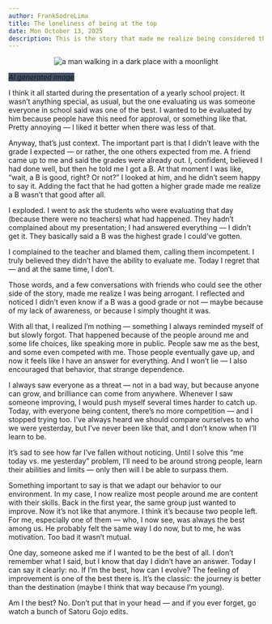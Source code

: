 ```yaml
---
author: FrankSodreLima
title: The loneliness of being at the top
date: Mon October 13, 2025
description: This is the story that made me realize being considered the best isn't always a good thing. 
---
```


<p align="center">
  <img src="https://api.deepai.org/job-view-file/5644a6a1-7ac5-4144-8179-1f986168f0c6/outputs/output.jpg" alt="a man walking in a dark place with a moonlight" />
</p>

<span style="background-color: #425066;"><i>AI generated image</i></span>
<br>


I think it all started during the presentation of a yearly school project. It
wasn’t anything special, as usual, but the one evaluating us was someone
everyone in school said was one of the best. I wanted to be evaluated by him
because people have this need for approval, or something like that. Pretty
annoying — I liked it better when there was less of that.

Anyway, that’s just context. The important part is that I didn’t leave with the
grade I expected — or rather, the one others expected from me. A friend came up
to me and said the grades were already out. I, confident, believed I had done
well, but then he told me I got a B. At that moment I was like, “wait, a B is
good, right? Or not?” I looked at him, and he didn’t seem happy to say it.
Adding the fact that he had gotten a higher grade made me realize a B wasn’t
that good after all.

I exploded. I went to ask the students who were evaluating that day (because
there were no teachers) what had happened. They hadn’t complained about my
presentation; I had answered everything — I didn’t get it. They basically said
a B was the highest grade I could’ve gotten.

I complained to the teacher and blamed them, calling them incompetent. I truly
believed they didn’t have the ability to evaluate me. Today I regret that — and
at the same time, I don’t.

Those words, and a few conversations with friends who could see the other side
of the story, made me realize I was being arrogant. I reflected and noticed I
didn’t even know if a B was a good grade or not — maybe because of my lack of
awareness, or because I simply thought it was.

With all that, I realized I’m nothing — something I always reminded myself of
but slowly forgot. That happened because of the people around me and some life
choices, like speaking more in public. People saw me as the best, and some even
competed with me. Those people eventually gave up, and now it feels like I have
an answer for everything. And I won’t lie — I also encouraged that behavior,
that strange dependence.

I always saw everyone as a threat — not in a bad way, but because anyone can
grow, and brilliance can come from anywhere. Whenever I saw someone improving,
I would push myself several times harder to catch up. Today, with everyone
being content, there’s no more competition — and I stopped trying too. I’ve
always heard we should compare ourselves to who we were yesterday, but I’ve
never been like that, and I don’t know when I’ll learn to be.

It’s sad to see how far I’ve fallen without noticing. Until I solve this “me
today vs. me yesterday” problem, I’ll need to be around strong people, learn
their abilities and limits — only then will I be able to surpass them.

Something important to say is that we adapt our behavior to our environment. In
my case, I now realize most people around me are content with their skills.
Back in the first year, the same group just wanted to improve. Now it’s not
like that anymore. I think it’s because two people left. For me, especially one
of them — who, I now see, was always the best among us. He probably felt the
same way I do now, but to me, he was motivation. Too bad it wasn’t mutual.

One day, someone asked me if I wanted to be the best of all. I don’t remember
what I said, but I know that day I didn’t have an answer. Today I can say it
clearly: no. If I’m the best, how can I evolve? The feeling of improvement is
one of the best there is. It’s the classic: the journey is better than the
destination (maybe I think that way because I’m young).

Am I the best? No. Don’t put that in your head — and if you ever forget, go
watch a bunch of Satoru Gojo edits.
